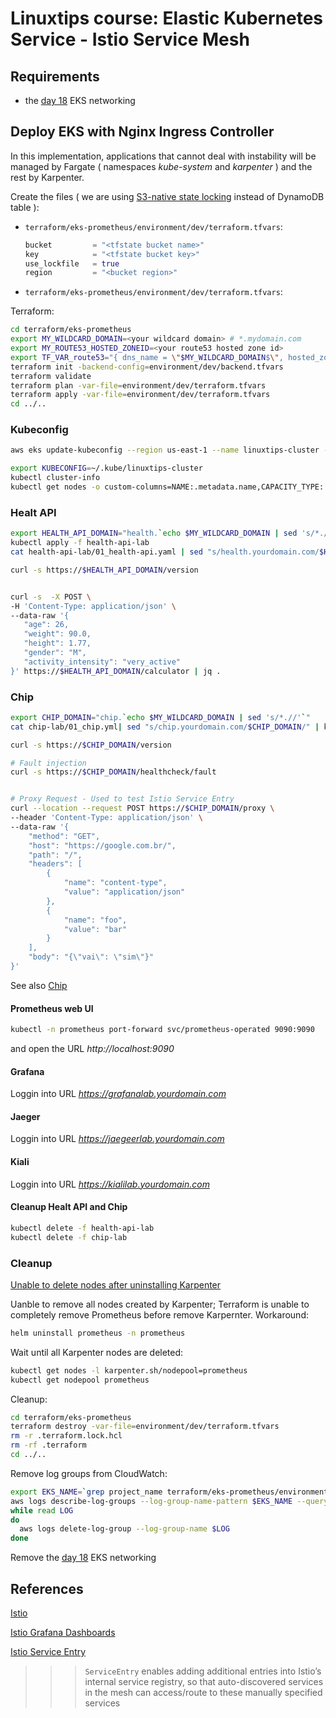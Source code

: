# Linuxtips course: Elastic Kubernetes Service - Istio Service Mesh

## Requirements

* the [day 18](../day18/README.md) EKS networking

## Deploy EKS with Nginx Ingress Controller

In this implementation, applications that cannot deal with instability will be managed by Fargate ( namespaces _kube-system_ and _karpenter_ ) ​​and the rest by Karpenter.

Create the files ( we are using [S3-native state locking](https://github.com/hashicorp/terraform/pull/35661) instead of DynamoDB table ):
* `terraform/eks-prometheus/environment/dev/terraform.tfvars`:
  ```tf
  bucket         = "<tfstate bucket name>"
  key            = "<tfstate bucket key>"
  use_lockfile   = true
  region         = "<bucket region>"
  ```
* `terraform/eks-prometheus/environment/dev/terraform.tfvars`:

Terraform:

```bash
cd terraform/eks-prometheus
export MY_WILDCARD_DOMAIN=<your wildcard domain> # *.mydomain.com
export MY_ROUTE53_HOSTED_ZONEID=<your route53 hosted zone id>
export TF_VAR_route53="{ dns_name = \"$MY_WILDCARD_DOMAIN$\", hosted_zone = \"$MY_ROUTE53_HOSTED_ZONEID\" }"
terraform init -backend-config=environment/dev/backend.tfvars
terraform validate
terraform plan -var-file=environment/dev/terraform.tfvars
terraform apply -var-file=environment/dev/terraform.tfvars
cd ../..
```

### Kubeconfig

```bash
aws eks update-kubeconfig --region us-east-1 --name linuxtips-cluster --kubeconfig ~/.kube/linuxtips-cluster --alias linuxtips-cluster

export KUBECONFIG=~/.kube/linuxtips-cluster
kubectl cluster-info 
kubectl get nodes -o custom-columns=NAME:.metadata.name,CAPACITY_TYPE:.metadata.labels.capacity/type,ARCH:.metadata.labels.capacity/arch,OS::.metadata.labels.capacity/os
```

### Healt API

```bash
export HEALTH_API_DOMAIN="health.`echo $MY_WILDCARD_DOMAIN | sed 's/*.//'`"
kubectl apply -f health-api-lab
cat health-api-lab/01_health-api.yaml | sed "s/health.yourdomain.com/$HEALTH_API_DOMAIN/" | kubectl apply -f -

curl -s https://$HEALTH_API_DOMAIN/version


curl -s  -X POST \
-H 'Content-Type: application/json' \
--data-raw '{ 
   "age": 26,
   "weight": 90.0,
   "height": 1.77,
   "gender": "M", 
   "activity_intensity": "very_active"
}' https://$HEALTH_API_DOMAIN/calculator | jq .
```

### Chip

```bash
export CHIP_DOMAIN="chip.`echo $MY_WILDCARD_DOMAIN | sed 's/*.//'`"
cat chip-lab/01_chip.yml| sed "s/chip.yourdomain.com/$CHIP_DOMAIN/" | kubectl apply -f -

curl -s https://$CHIP_DOMAIN/version

# Fault injection
curl -s https://$CHIP_DOMAIN/healthcheck/fault


# Proxy Request - Used to test Istio Service Entry
curl --location --request POST https://$CHIP_DOMAIN/proxy \
--header 'Content-Type: application/json' \
--data-raw '{
    "method": "GET",
    "host": "https://google.com.br/",
    "path": "/",
    "headers": [
        {
            "name": "content-type",
            "value": "application/json"
        },
        {
            "name": "foo",
            "value": "bar"
        }
    ],
    "body": "{\"vai\": \"sim\"}"
}' 
```

See also [Chip](https://github.com/msfidelis/chip)

#### Prometheus web UI

```bash
kubectl -n prometheus port-forward svc/prometheus-operated 9090:9090
```

and open the URL _http://localhost:9090_

#### Grafana

Loggin into URL _https://grafanalab.yourdomain.com_

#### Jaeger

Loggin into URL _https://jaegeerlab.yourdomain.com_

#### Kiali

Loggin into URL _https://kialilab.yourdomain.com_

#### Cleanup Healt API and Chip

```bash
kubectl delete -f health-api-lab
kubectl delete -f chip-lab
```

### Cleanup

[Unable to delete nodes after uninstalling Karpenter](https://karpenter.sh/docs/troubleshooting/#unable-to-delete-nodes-after-uninstalling-karpenter)

Uanble to remove all nodes created by Karpenter; Terraform is unable to completely remove Prometheus before remove Karpernter. Workaround:

```bash
helm uninstall prometheus -n prometheus
```

Wait until all Karpenter nodes are deleted:

```bash
kubectl get nodes -l karpenter.sh/nodepool=prometheus
kubectl get nodepool prometheus
```

Cleanup: 

```bash
cd terraform/eks-prometheus
terraform destroy -var-file=environment/dev/terraform.tfvars
rm -r .terraform.lock.hcl 
rm -rf .terraform
cd ../..
```

Remove log groups from CloudWatch:

```bash
export EKS_NAME=`grep project_name terraform/eks-prometheus/environment/dev/terraform.tfvars | cut -d"=" -f 2 | sed 's/[" ]//g'`
aws logs describe-log-groups --log-group-name-pattern $EKS_NAME --query 'logGroups[*].logGroupName' --output json | jq -r '.[]' |
while read LOG
do
  aws logs delete-log-group --log-group-name $LOG
done
```

Remove the [day 18](../day18/README.md) EKS networking

## References

[Istio](https://istio.io/latest/docs/overview/what-is-istio/)

[Istio Grafana Dashboards](https://istio.io/latest/docs/ops/integrations/grafana/)

[Istio Service Entry](https://istio.io/latest/docs/reference/config/networking/service-entry/)

>>> `ServiceEntry` enables adding additional entries into Istio’s internal service registry, so that auto-discovered services in the mesh can access/route to these manually specified services